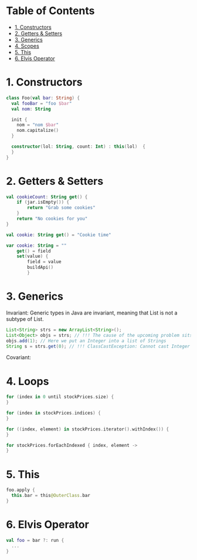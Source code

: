 # Table of Contents  
- [1. Constructors](#1-constructors)
- [2. Getters & Setters](#2-getters-&-setters)
- [3. Generics](#3-generics)
- [4. Scopes](#4-scopes)
- [5. This](#5-this)
- [6. Elvis Operator](#6-elvis-operator)

# 1. Constructors
```kotlin
class Foo(val bar: String) {
  val fooBar = "foo $bar"
  val nom: String

  init {
    nom = "nom $bar"
    nom.capitalize()
  }

  constructor(lol: String, count: Int) : this(lol)  {      
  }
}
```

# 2. Getters & Setters
```kotlin
val cookieCount: String get() {
    if (jar.isEmpty()) {
        return "Grab some cookies"
    }
    return "No cookies for you"
}

val cookie: String get() = "Cookie time"

var cookie: String = ""
    get() = field
    set(value) {
        field = value
        buildApi()
        }
```

# 3. Generics
Invariant:
Generic types in Java are invariant, meaning that List<String> is not a subtype of List<Object>.
```java
List<String> strs = new ArrayList<String>();
List<Object> objs = strs; // !!! The cause of the upcoming problem sits here. Java prohibits this!
objs.add(1); // Here we put an Integer into a list of Strings
String s = strs.get(0); // !!! ClassCastException: Cannot cast Integer to String
```
Covariant:

# 4. Loops
```kotlin
for (index in 0 until stockPrices.size) {
}

for (index in stockPrices.indices) {
}

for ((index, element) in stockPrices.iterator().withIndex()) {
}

for stockPrices.forEachIndexed { index, element ->
}
```

# 5. This
```kotlin
foo.apply {
  this.bar = this@OuterClass.bar
}
```

# 6. Elvis Operator
```kotlin
val foo = bar ?: run {
  ...
}
```
